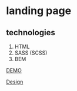 # landing page

## technologies
1. HTML
2. SASS (SCSS)
3. BEM

[DEMO](https://Alexandr-Petrenko.github.io/layout-TriveTalk/)

[Design](https://www.figma.com/file/aHd2rHMrnzDXhowLuIQjIyVQ/ThriveTalk-Landing-Page?node-id=0%3A1)
